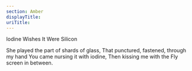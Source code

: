 ```yaml
---
section: Amber
displayTitle:
uriTitle:
---
```


Iodine Wishes It Were Silicon

She played the part of shards of glass,
That punctured, fastened, through my hand
You came nursing it with iodine,
Then kissing me with the
Fly screen in between.